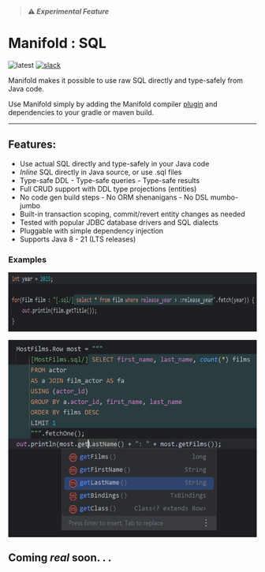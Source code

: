 >**⚠ _Experimental Feature_**

# Manifold : SQL

![latest](https://img.shields.io/badge/latest-v2023.1.29-darkgreen.svg)
[![slack](https://img.shields.io/badge/slack-manifold-blue.svg?logo=slack)](https://join.slack.com/t/manifold-group/shared_invite/zt-e0bq8xtu-93ASQa~a8qe0KDhOoD6Bgg)

Manifold makes it possible to use raw SQL directly and type-safely from Java code.

Use Manifold simply by adding the Manifold compiler [plugin](https://docs.oracle.com/javase/8/docs/jdk/api/javac/tree/com/sun/source/util/Plugin.html)
and dependencies to your gradle or maven build.

---

## Features:
- Use actual SQL directly and type-safely in your Java code<br>
- _Inline_ SQL directly in Java source, or use .sql files<br>
- Type-safe DDL - Type-safe queries - Type-safe results<br>
- Full CRUD support with DDL type projections (entities)<br>
- No code gen build steps - No ORM shenanigans - No DSL mumbo-jumbo<br>
- Built-in transaction scoping, commit/revert entity changes as needed<br>
- Tested with popular JDBC database drivers and SQL dialects<br>
- Pluggable with simple dependency injection<br>
- Supports Java 8 - 21 (LTS releases)



### Examples

<img width="800" height="120" align="top" src="../../docs/images/img_3.png">
<br>
<br>
<img width="550" height="400" align="top" src="../../docs/images/img.png">
<br>

## Coming _**real**_ soon. . .


